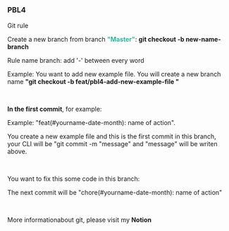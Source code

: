 # <h3>PBL4</h3>
Git rule 
 <p>Create a new branch from branch <b style="color:#26B99A">"Master"</b>: <b>git checkout -b new-name-branch</b><p>
 <p>Rule name branch: add '-' between every word</p>
 <p>    Example: You want to add new example file. You will create a new branch name <b>"git checkout -b feat/pbl4-add-new-example-file "</b> </p>
 <br>
 <p><b>In the first commit</b>, for example:</p>
 <p>    Example: "feat(#yourname-date-month): name of action".</p>
 <p>    You create a new example file and this is the first commit in this branch, your CLI will be "git commit -m "message" and "message" will be writen above.</p>
 <br>
 <p>You want to fix this some code in this branch:</p>
 <p>    The next commit will be "chore(#yourname-date-month): name of action"</p>
 <br>
 <p>More informationabout git, please visit my <b>Notion</b> </p>
  
